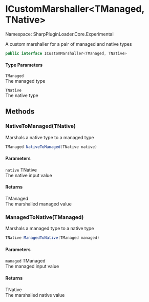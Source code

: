 # ICustomMarshaller&lt;TManaged, TNative&gt;

Namespace: SharpPluginLoader.Core.Experimental

A custom marshaller for a pair of managed and native types

```csharp
public interface ICustomMarshaller<TManaged, TNative>
```

#### Type Parameters

`TManaged`<br>
The managed type

`TNative`<br>
The native type

## Methods

### **NativeToManaged(TNative)**

Marshals a native type to a managed type

```csharp
TManaged NativeToManaged(TNative native)
```

#### Parameters

`native` TNative<br>
The native input value

#### Returns

TManaged<br>
The marshalled managed value

### **ManagedToNative(TManaged)**

Marshals a managed type to a native type

```csharp
TNative ManagedToNative(TManaged managed)
```

#### Parameters

`managed` TManaged<br>
The managed input value

#### Returns

TNative<br>
The marshalled native value
